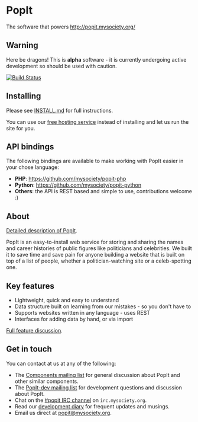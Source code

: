 # PopIt

The software that powers http://popit.mysociety.org/

## Warning

Here be dragons! This is **alpha** software - it is currently undergoing active development so should be used with caution.

[![Build Status](https://secure.travis-ci.org/mysociety/popit.png)](http://travis-ci.org/mysociety/popit)

## Installing

Please see  [INSTALL.md](https://github.com/mysociety/popit/blob/master/INSTALL.md) for full instructions.

You can use our [free hosting service](http://popit.mysociety.org/) instead of installing and let us run the site for you.

## API bindings

The following bindings are available to make working with PopIt easier in your chose language:

  * **PHP**: https://github.com/mysociety/popit-php
  * **Python**: https://github.com/mysociety/popit-python
  * **Others**: the API is REST based and simple to use, contributions welcome :)

## About

[Detailed description of PopIt](https://github.com/mysociety/popit/wiki/PopIt-Overview).

PopIt is an easy-to-install web service for storing and sharing the names and career histories of public figures like politicians and celebrities. We built it to save time and save pain for anyone building a website that is built on top of a list of people, whether a politician-watching site or a celeb-spotting one.

## Key features

* Lightweight, quick and easy to understand
* Data structure built on learning from our mistakes - so you don't have to
* Supports websites written in any language - uses REST
* Interfaces for adding data by hand, or via import

[Full feature discussion](https://github.com/mysociety/popit/wiki/Feature-details).

## Get in touch

You can contact at us at any of the following:

  * The [Components mailing list](https://secure.mysociety.org/admin/lists/mailman/listinfo/components) for general discussion about PopIt and other similar components.
  * The [PopIt-dev mailing list](https://secure.mysociety.org/admin/lists/mailman/listinfo/popit-dev) for development questions and discussion about PopIt.
  * Chat on the [#popit IRC channel](irc://irc.mysociety.org/popit) on `irc.mysociety.org`.
  * Read our [development diary](http://popit-dev.tumblr.com/) for frequent updates and musings.
  * Email us direct at [popit@mysociety.org](mailto:popit@mysociety.org).
